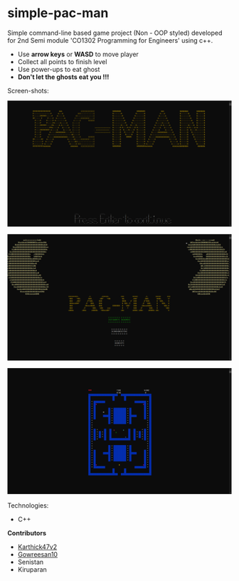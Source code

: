 # simple-pac-man

Simple command-line based game project (Non - OOP styled) developed for 2nd Semi module 'CO1302 Programming for Engineers' using c++.

* Use **arrow keys** or **WASD** to move player
* Collect all points to finish level
* Use power-ups to eat ghost
* **Don't let the ghosts eat you !!!**

Screen-shots:

![Splash-screen](./img/splash-screen.png)

![Menu-screen](./img/menu-screen.png)

![Gameplay-screen](./img/game-scene.png)

Technologies:
- C++

**Contributors**

* [Karthick47v2](https://github.com/Karthick47v2)
* [Gowreesan10](https://github.com/Gowreesan10)
* Senistan
* Kiruparan
